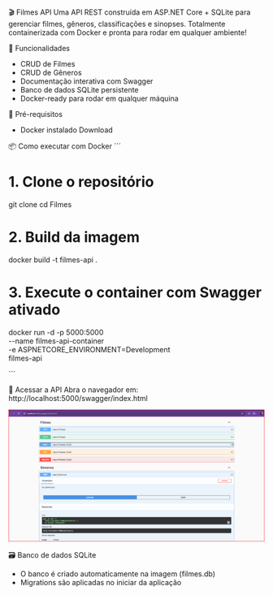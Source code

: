 🎬 Filmes API
Uma API REST construída em ASP.NET Core + SQLite para gerenciar filmes, gêneros, classificações e sinopses. Totalmente containerizada com Docker e pronta para rodar em qualquer ambiente!

🚀 Funcionalidades
- CRUD de Filmes
- CRUD de Gêneros
- Documentação interativa com Swagger
- Banco de dados SQLite persistente
- Docker-ready para rodar em qualquer máquina

🧰 Pré-requisitos
- Docker instalado Download

📦 Como executar com Docker
´´´
# 1. Clone o repositório
git clone 
cd Filmes

# 2. Build da imagem
docker build -t filmes-api .

# 3. Execute o container com Swagger ativado
docker run -d -p 5000:5000 \
  --name filmes-api-container \
  -e ASPNETCORE_ENVIRONMENT=Development \
  filmes-api

´´´ 

📄 Acessar a API
Abra o navegador em:
http://localhost:5000/swagger/index.html

![Swagger funcionando](https://github.com/monica88lima/Estudos-Dev/blob/main/docker/API.png)


🗃️ Banco de dados SQLite
- O banco é criado automaticamente na imagem (filmes.db)
- Migrations são aplicadas no iniciar da aplicação
